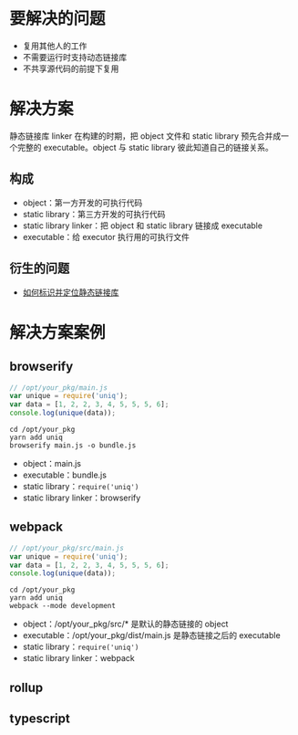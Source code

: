 # 要解决的问题

* 复用其他人的工作
* 不需要运行时支持动态链接库
* 不共享源代码的前提下复用

# 解决方案

静态链接库 linker 在构建的时期，把 object 文件和 static library 预先合并成一个完整的 executable。object 与 static library 彼此知道自己的链接关系。

## 构成

* object：第一方开发的可执行代码
* static library：第三方开发的可执行代码
* static library linker：把 object 和 static library 链接成 executable
* executable：给 executor 执行用的可执行文件

## 衍生的问题

* [如何标识并定位静态链接库](static-library-resolver.md)

# 解决方案案例

## browserify

```js
// /opt/your_pkg/main.js
var unique = require('uniq');
var data = [1, 2, 2, 3, 4, 5, 5, 5, 6];
console.log(unique(data));
```

```
cd /opt/your_pkg
yarn add uniq
browserify main.js -o bundle.js
```

* object：main.js
* executable：bundle.js
* static library：`require('uniq')`
* static library linker：browserify

## webpack

```js
// /opt/your_pkg/src/main.js
var unique = require('uniq');
var data = [1, 2, 2, 3, 4, 5, 5, 5, 6];
console.log(unique(data));
```

```
cd /opt/your_pkg
yarn add uniq
webpack --mode development
```

* object：/opt/your_pkg/src/* 是默认的静态链接的 object
* executable：/opt/your_pkg/dist/main.js 是静态链接之后的 executable
* static library：`require('uniq')`
* static library linker：webpack

## rollup

## typescript




